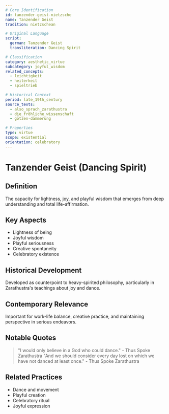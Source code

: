 ```yaml
---
# Core Identification
id: tanzender-geist-nietzsche
name: Tanzender Geist
tradition: nietzschean

# Original Language
script:
  german: Tanzender Geist
  transliteration: Dancing Spirit

# Classification
category: aesthetic_virtue
subcategory: joyful_wisdom
related_concepts:
  - leichtigkeit
  - heiterkeit
  - spieltrieb

# Historical Context
period: late_19th_century
source_texts:
  - also_sprach_zarathustra
  - die_fröhliche_wissenschaft
  - götzen-dämmerung

# Properties
type: virtue
scope: existential
orientation: celebratory
---
```


# Tanzender Geist (Dancing Spirit)

## Definition
The capacity for lightness, joy, and playful wisdom that emerges from deep understanding and total life-affirmation.

## Key Aspects
- Lightness of being
- Joyful wisdom
- Playful seriousness
- Creative spontaneity
- Celebratory existence

## Historical Development
Developed as counterpoint to heavy-spirited philosophy, particularly in Zarathustra's teachings about joy and dance.

## Contemporary Relevance
Important for work-life balance, creative practice, and maintaining perspective in serious endeavors.

## Notable Quotes
> "I would only believe in a God who could dance." - Thus Spoke Zarathustra
> "And we should consider every day lost on which we have not danced at least once." - Thus Spoke Zarathustra

## Related Practices
- Dance and movement
- Playful creation
- Celebratory ritual
- Joyful expression
